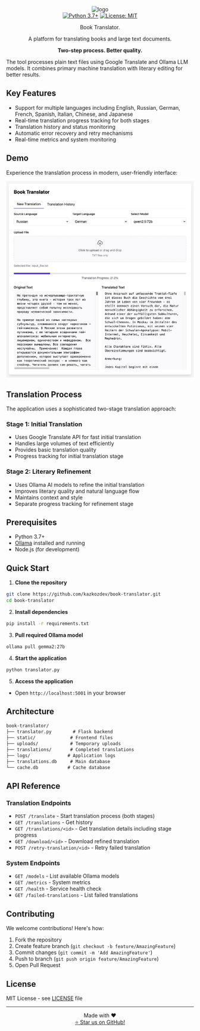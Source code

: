 <div align="center">
  <img src="https://github.com/user-attachments/assets/d64bd0df-b002-4365-8967-18884a5f2024" alt="logo">
  <br>
  <a href="https://www.python.org/downloads/"><img src="https://img.shields.io/badge/python-3.7+-blue.svg" alt="Python 3.7+"></a>
  <a href="https://opensource.org/licenses/MIT"><img src="https://img.shields.io/badge/License-MIT-yellow.svg" alt="License: MIT"></a>
</div>

<div align="center">
  <p>Book Translator. </p>
  <p>A platform for translating books and large text documents.</p>
  <p><strong>Two-step process. Better quality.</strong></p>
</div>
  <p>The tool processes plain text files using Google Translate and Ollama LLM models. It combines primary machine translation with literary editing for better results.</p>

## Key Features

- Support for multiple languages including English, Russian, German, French, Spanish, Italian, Chinese, and Japanese
- Real-time translation progress tracking for both stages
- Translation history and status monitoring
- Automatic error recovery and retry mechanisms
- Real-time metrics and system monitoring

## Demo

Experience the translation process in modern, user-friendly interface:

![Book Translator Demo](https://raw.githubusercontent.com/KazKozDev/book-translator/main/demo.jpg)

## Translation Process

The application uses a sophisticated two-stage translation approach:

### Stage 1: Initial Translation
- Uses Google Translate API for fast initial translation
- Handles large volumes of text efficiently
- Provides basic translation quality
- Progress tracking for initial translation stage

### Stage 2: Literary Refinement
- Uses Ollama AI models to refine the initial translation
- Improves literary quality and natural language flow
- Maintains context and style
- Separate progress tracking for refinement stage

## Prerequisites

- Python 3.7+
- [Ollama](https://ollama.ai/) installed and running
- Node.js (for development)

## Quick Start

1. **Clone the repository**
```bash
git clone https://github.com/kazkozdev/book-translator.git
cd book-translator
```

2. **Install dependencies**
```bash
pip install -r requirements.txt
```

3. **Pull required Ollama model**
```bash
ollama pull gemma2:27b
```

4. **Start the application**
```bash
python translator.py
```

5. **Access the application**
- Open `http://localhost:5001` in your browser

## Architecture

```
book-translator/
├── translator.py        # Flask backend
├── static/             # Frontend files
├── uploads/            # Temporary uploads
├── translations/       # Completed translations
├── logs/              # Application logs
├── translations.db     # Main database
└── cache.db           # Cache database
```

## API Reference

### Translation Endpoints
- `POST /translate` - Start translation process (both stages)
- `GET /translations` - Get history
- `GET /translations/<id>` - Get translation details including stage progress
- `GET /download/<id>` - Download refined translation
- `POST /retry-translation/<id>` - Retry failed translation

### System Endpoints
- `GET /models` - List available Ollama models
- `GET /metrics` - System metrics
- `GET /health` - Service health check
- `GET /failed-translations` - List failed translations

## Contributing

We welcome contributions! Here's how:

1. Fork the repository
2. Create feature branch (`git checkout -b feature/AmazingFeature`)
3. Commit changes (`git commit -m 'Add AmazingFeature'`)
4. Push to branch (`git push origin feature/AmazingFeature`)
5. Open Pull Request

## License

MIT License - see [LICENSE](LICENSE) file

---

<div align="center">
  Made with ❤️
  <br>
  <a href="https://github.com/KazKozDev/book-translator/stargazers">⭐ Star us on GitHub!</a>
</div>
